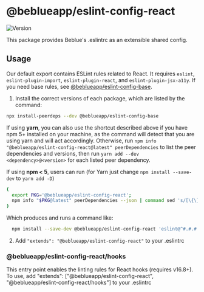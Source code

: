 # @beblueapp/eslint-config-react

![Version](https://img.shields.io/npm/v/@beblueapp/eslint-config-react.svg)

This package provides Beblue's .eslintrc as an extensible shared config.

## Usage

Our default export contains ESLint rules related to React. It requires `eslint`, `eslint-plugin-import`, `eslint-plugin-react`, and `eslint-plugin-jsx-a11y`. If you need base rules, see [@beblueapp/eslint-config-base](https://npmjs.com/@beblueapp/eslint-config-base).

1. Install the correct versions of each package, which are listed by the command:

  ```sh
  npx install-peerdeps --dev @beblueapp/eslint-config-base
  ```

  If using **yarn**, you can also use the shortcut described above if you have npm 5+ installed on your machine, as the command will detect that you are using yarn and will act accordingly.
  Otherwise, run `npm info "@beblueapp/eslint-config-react@latest" peerDependencies` to list the peer dependencies and versions, then run `yarn add --dev <dependency>@<version>` for each listed peer dependency.

  If using **npm < 5**, users can run (for Yarn just change `npm install --save-dev` to `yarn add -D`)

  ```sh
  (
    export PKG='@beblueapp/eslint-config-react';
    npm info "$PKG@latest" peerDependencies --json | command sed 's/[\{\},]//g ; s/: /@/g' | xargs npm install --save-dev "$PKG@latest"
  )
  ```

  Which produces and runs a command like:

  ```sh
    npm install --save-dev @beblueapp/eslint-config-react 'eslint@^#.#.#' 'eslint-plugin-import@^#.#.#'
  ```

2. Add `"extends": "@beblueapp/eslint-config-react"` to your .eslintrc

### @beblueapp/eslint-config-react/hooks

This entry point enables the linting rules for React hooks (requires v16.8+). To use, add "extends": ["@beblueapp/eslint-config-react", "@beblueapp/eslint-config-react/hooks"] to your .eslintrc
